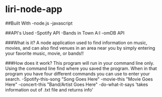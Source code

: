 # liri-node-app

##Built With
-node.js
-javascript

##API's Used
-Spotify API
-Bands in Town A:I
-omDB API

###What is it?
A node application used to find information on music, movies, and can also find venues in an area near you by simply entering your favorite music, movie, or bands!!

###How does it work?
This program will run in your command line only. Using the command line find where you saved the program.  When in that program you have four different commands you can use to enter your search.
    -Spotify-this-song "Song Goes Here"
    -movie-this "Movie Goes Here"
    -concert-this "Band/Artist Goes Here"
    -do-what-it-says 'takes information out of .txt file and returns info'
